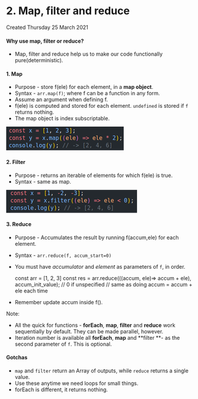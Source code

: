 # 2. Map, filter and reduce

Created Thursday 25 March 2021

#### Why use map, filter or reduce?

- Map, filter and reduce help us to make our code functionally pure(deterministic).

#### 1. Map

- Purpose - store f(ele) for each element, in a **map object**.
- Syntax - `arr.map(f)`; where f can be a function in any form.
- Assume an argument when defining f.
- f(ele) is computed and stored for each element. `undefined` is stored if `f` returns nothing.
- The map object is index subscriptable.

![](/assets/2_Map,_filter_and_reduce-image-1.png)

#### 2. Filter

- Purpose - returns an iterable of elements for which f(ele) is true.
- Syntax - same as map.

![](/assets/2_Map,_filter_and_reduce-image-2.png)

#### 3. Reduce

- Purpose - Accumulates the result by running f(accum,ele) for each element.
- Syntax - `arr.reduce(f, accum_start=0)`
- You must have _accumulator_ and _element_ as parameters of `f`, in order.

  const arr = [1, 2, 3]
  const res = arr.reduce(((accum, ele)=> accum + ele), accum_init_value); // 0 if unspecified
  // same as doing accum = accum + ele each time

- Remember update accum inside f().

Note:

- All the quick for functions - **forEach**, **map**, **filter** and **reduce** work sequentially by default. They can be made parallel, however.
- Iteration number is available all **forEach**, **map** and **filter **- as the second parameter of `f`. This is optional.

#### Gotchas

- `map` and `filter` return an Array of outputs, while `reduce` returns a single value.
- Use these anytime we need loops for small things.
- forEach is different, it returns nothing.
